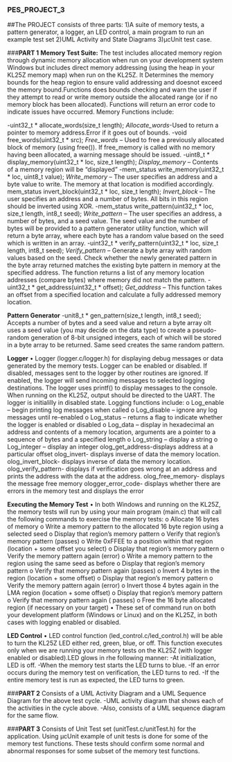 ### PES_PROJECT_3
##The PROJECT consists of three parts:
1)A suite of memory tests, a pattern generator, a logger, an LED control, a main program to run an example test set
2)UML Activity and State Diagrams
3)μcUnit test case.

###**PART 1**
**Memory Test Suite:**
The test includes allocated memory region through dynamic memory allocation when run on your development system Windows  but includes direct memory addressing (using the heap in your KL25Z memory map) when run on the KL25Z.
It Determines the memory bounds for the heap region to ensure valid addressing and doesnot exceed the memory bound.Functions does bounds checking and warn the user if they attempt to read or write memory outside the allocated range (or if no memory block has been allocated). Functions will return an error code to indicate issues have occurred.
Memory Functions include:

-uint32_t * allocate_words(size_t length);
*Allocate_words*-Used to return a pointer to memory address.Error if it goes out of bounds.
-void free_words(uint32_t * src);
*Free_words* – Used to free a previously allocated block of memory (using free()). If free_memory is called with no memory having been allocated, a warning message should be issued.
-uint8_t * display_memory(uint32_t * loc, size_t length);
*Display_memory* – Contents of a memory region will be “displayed” 
-mem_status write_memory(uint32_t * loc, uint8_t value);
*Write_memory* – The user specifies an address and a byte value to write. The memory at that location is modified accordingly.
 mem_status invert_block(uint32_t * loc, size_t length);
*Invert_block* – The user specifies an address and a number of bytes. All bits in this region should be inverted using XOR.
-mem_status write_pattern(uint32_t * loc, size_t length, int8_t seed);
*Write_pattern* – The user specifies an address, a number of bytes, and a seed value. The seed value and the number of bytes will be provided to a pattern generator utility function, which will return a byte array, where each byte has a random value based on the seed which is written in an array.
-uint32_t * verify_pattern(uint32_t * loc, size_t length, int8_t seed);
*Verify_pattern* –  Generate a byte array with random values based on the seed. Check whether the newly generated pattern in the byte array returned matches the existing byte pattern in memory at the specified address. The function returns a list of any memory location addresses (compare bytes) where memory did not match the pattern.
-uint32_t * get_address(uint32_t * offset); 
*Get_address* – This function takes an offset from a specified location and calculate a fully addressed memory location.

**Pattern Generator**
-unit8_t * gen_pattern(size_t length, int8_t seed);
Accepts a number of bytes and a seed value and return a byte array
oIt uses a seed value (you may decide on the data type) to create a pseudo-random generation of 8-bit unsigned integers, each of which will be stored in a byte array to be returned. Same seed creates the same random pattern.

**Logger**
• Logger (logger.c/logger.h) for displaying debug messages or data generated by the memory tests. Logger can be enabled or disabled.
If disabled, messages sent to the logger by other routines are ignored. If enabled, the logger will send incoming messages to selected logging destinations.
The logger uses printf() to display messages to the console. When running on the KL25Z, output should be directed to the UART. The logger is initialilly in disabled state. Logging functions include:
o Log_enable – begin printing log messages when called
o Log_disable – ignore any log messages until re-enabled
o Log_status – returns a flag to indicate whether the logger is enabled or disabled
o Log_data – display in hexadecimal an address and contents of a memory location, arguments are a pointer to a sequence of bytes and a specified length
o Log_string – display a string
o Log_integer – display an integer
olog_get_address-displays address at a particular offset
olog_invert- displays inverse of data the memory location.
olog_invert_block- displays inverse of data the memory location.
olog_verify_pattern- displays if verification goes wrong at an address and prints the address with the data at the address.
olog_free_memory- displays the message free memory
ologger_error_code- displays whether there are errors in the memory test and displays the error 


**Executing the Memory Test**
• In both Windows and running on the KL25Z, the memory tests will run by using your main program (main.c) that will call the following commands to exercise the memory tests:
o Allocate 16 bytes of memory
o Write a memory pattern to the allocated 16 byte region using a selected seed
o Display that region’s memory pattern
o Verify that region’s memory pattern (passes)
o Write 0xFFEE to a position within that region (location + some offset you select)
o Display that region’s memory pattern
o Verify the memory pattern again (error)
o Write a memory pattern to the region using the same seed as before
o Display that region’s memory pattern
o Verify that memory pattern again (passes)
o Invert 4 bytes in the region (location + some offset)
o Display that region’s memory pattern
o Verify the memory pattern again (error)
o Invert those 4 bytes again in the LMA region (location + some offset)
o Display that region’s memory pattern
o Verify that memory pattern again ( passes)
o Free the 16 byte allocated region (if necessary on your target)
• These set of command run on both your development platform (Windows or Linux) and on the KL25Z, in both cases with logging enabled or disabled. 

**LED Control**
• LED control function (led_control.c/led_control.h) will be able to turn the KL25Z LED either red, green, blue, or off. This function executes only when we are running your memory tests on the KL25Z (with logger enabled or disabled).LED glows in rhe following manner:
-At initialization, LED is off.
-When the memory test starts the LED turns to blue.
-If an error occurs during the memory test on verification, the LED turns to red. 
-If the entire memory test is run as expected, the LED turns to green.

###**PART 2**
Consists of a UML Activity Diagram and a UML Sequence Diagram for the above test cycle.
-UML activity diagram that shows each of the activities in the cycle above. 
-Also, consists of a UML sequence diagram for the same flow. 

###**PART 3**
Consists of Unit Test set (unitTest.c/unitTest.h) for the application.
Using μcUnit example of unit tests is done for some of the memory test functions. These tests should confirm some normal and abnormal responses for some subset of the memory test functions.
